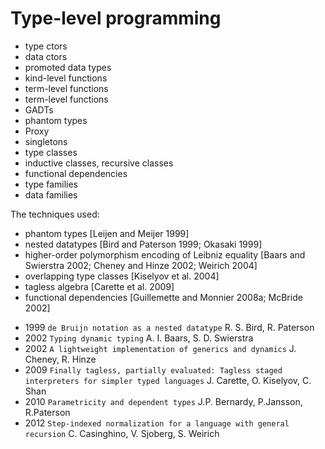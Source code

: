 # Type-level programming

- type ctors
- data ctors
- promoted data types
- kind-level functions
- term-level functions
- term-level functions
- GADTs
- phantom types
- Proxy
- singletons
- type classes
- inductive classes, recursive classes
- functional dependencies
- type families
- data families


The techniques used:
- phantom types
  [Leijen and Meijer 1999]
- nested datatypes
  [Bird and Paterson 1999; Okasaki 1999]
- higher-order polymorphism encoding of Leibniz equality
  [Baars and Swierstra 2002; Cheney and Hinze 2002; Weirich 2004]
- overlapping type classes
  [Kiselyov et al. 2004]
- tagless algebra
  [Carette et al. 2009]
- functional dependencies
  [Guillemette and Monnier 2008a; McBride 2002]


* 1999 `de Bruijn notation as a nested datatype` R. S. Bird, R. Paterson
* 2002 `Typing dynamic typing` A. I. Baars, S. D. Swierstra
* 2002 `A lightweight implementation of generics and dynamics` J. Cheney, R. Hinze
* 2009 `Finally tagless, partially evaluated: Tagless staged interpreters for simpler typed languages` J. Carette, O. Kiselyov, C. Shan 
* 2010 `Parametricity and dependent types` J.P. Bernardy, P.Jansson, R.Paterson
* 2012 `Step-indexed normalization for a language with general recursion` C. Casinghino, V. Sjoberg, S. Weirich
